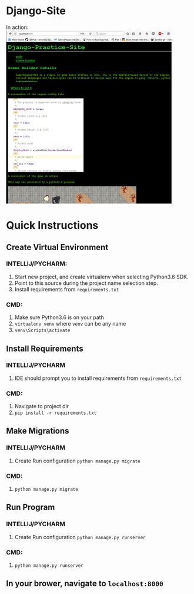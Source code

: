 # Django-Site
In action: ![screen](screen.jpg?raw=true "Oscreen")

Quick Instructions
===
## Create Virtual Environment

### INTELLIJ/PYCHARM: 
1. Start new project, and create virtualenv when selecting
  Python3.6 SDK.  
1. Point to this source during the project name selection step.
1. Install requirements from `requirements.txt`

### CMD:
1. Make sure Python3.6 is on your path
1. `virtualenv venv` where `venv` can be any name
1. `venv\Scripts\activate`

## Install Requirements

### INTELLIJ/PYCHARM
1. IDE should prompt you to install requirements from `requirements.txt`

### CMD:
1. Navigate to project dir
1. `pip install -r requirements.txt`

## Make Migrations

### INTELLIJ/PYCHARM
1. Create Run configuration `python manage.py migrate`

### CMD:
1. `python manage.py migrate`

## Run Program

### INTELLIJ/PYCHARM
1. Create Run configuration `python manage.py runserver`

### CMD:
1. `python manage.py runserver`

## In your brower, navigate to `localhost:8000`

